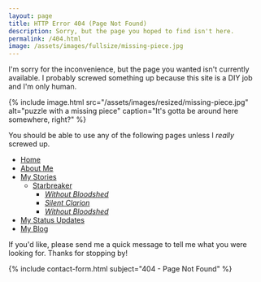 ```yaml
---
layout: page
title: HTTP Error 404 (Page Not Found)
description: Sorry, but the page you hoped to find isn't here.
permalink: /404.html
image: /assets/images/fullsize/missing-piece.jpg
---
```

I'm sorry for the inconvenience, but the page you wanted isn't currently available. I probably screwed something up because this site is a DIY job and I'm only human.

{% include image.html src="/assets/images/resized/missing-piece.jpg" alt="puzzle with a missing piece" caption="It's gotta be around here somewhere, right?" %}

You should be able to use any of the following pages unless I *really* screwed up.

* [Home](/)
* [About Me](/about/)
* [My Stories](/stories/)
  * [Starbreaker](/stories/starbreaker)
    * [*Without Bloodshed*](/stories/starbreaker/without-bloodshed/)
    * [*Silent Clarion*](/stories/starbreaker/silent-clarion/)
    * [*Without Bloodshed*](/stories/starbreaker/blackened-phoenix/)
* [My Status Updates](/status/)
* [My Blog](/blog/)

If you'd like, please send me a quick message to tell me what you were looking for. Thanks for stopping by!

{% include contact-form.html subject="404 - Page Not Found" %}